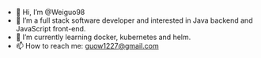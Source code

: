 - 👋 Hi, I’m @Weiguo98
- 👀 I’m a full stack software developer and interested in Java backend and JavaScript front-end.
- 🌱 I’m currently learning docker, kubernetes and helm.
- 📫 How to reach me: guow1227@gmail.com

<!---
Weiguo98/Weiguo98 is a ✨ special ✨ repository because its `README.md` (this file) appears on your GitHub profile.
You can click the Preview link to take a look at your changes.
--->
